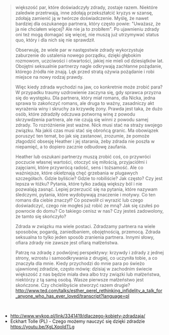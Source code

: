 >większość par, które doświadczyły zdrady, zostaje razem. Niektóre zaledwie przetrwają, inne zdołają przekształcić kryzys w szansę, zdołają zamienić ją w twórcze doświadczenie. Myślę, że nawet bardziej dla oszukanego partnera, który często powie: "Uważasz, że ja nie chciałem więcej? Ale nie ja to zrobiłem". Po ujawnieniu zdrady oni też mogą domagać się więcej, nie muszą już utrzymywać status quo, który i dla nich się nie sprawdził.
>
>Obserwuję, że wiele par w następstwie zdrady wykorzystuje zaburzenie do ustalenia nowego porządku, dzięki głębokim rozmowom, uczciwości i otwartości, jakiej nie mieli od dziesiątków lat. Obojętni seksualnie partnerzy nagle odkrywają zachłanne pożądanie, którego źródła nie znają. Lęk przed stratą ożywia pożądanie i robi miejsce na nowy rodzaj prawdy.
>
>Więc kiedy zdrada wychodzi na jaw, co konkretnie może zrobić para? W przypadku traumy uzdrowienie zaczyna się, gdy sprawca przyzna się do występku. Dla partnera, który miał romans, dla Nicka, jedna sprawa to zakończyć romans, ale druga to ważny, zasadniczy akt wyrażenia winy i skruchy za krzywdę żony. Prawda jest taka, że dużo osób, które zdradziły odczuwa potworną winę z powodu skrzywdzenia partnera, ale nie czują się winni z powodu samej zdrady. To rozróżnienie jest ważne. Nick musi stać na straży swojego związku. Na jakiś czas musi stać się obrońcą granic. Ma obowiązek poruszyć ten temat, bo jak się zastanowi, zrozumie, że pomoże złagodzić obsesję Heather i jej starania, żeby zdrada nie poszła w niepamięć, a to dopiero zacznie odbudowę zaufania.
>
>Heather lub oszukani partnerzy muszą zrobić coś, co przywróci poczucie własnej wartości, otoczyć się miłością, przyjaciółmi i zajęciami, które przywrócą radość, sens i tożsamość. Ale co ważniejsze, które okiełznają chęć grzebania w plugawych szczegółach. Gdzie byliście? Gdzie to robiliście? Jak często? Czy jest lepsza w łóżku? Pytania, które tylko zadają większy ból i nie pozwalają zasnąć. Lepiej przerzucić się na pytania, które nazywam śledczymi, pytania, które wydobywają znaczenie i motywy. Co ten romans dla ciebie znaczył? Co pozwolił ci wyrazić lub czego doświadczyć, czego nie mogłeś już robić ze mną? Jak się czułeś po powrocie do domu? Co takiego cenisz w nas? Czy jesteś zadowolony, że tamto się skończyło?
>
>Zdrada w związku ma wiele postaci. Zdradzamy partnera na wiele sposobów, pogardą, zaniedbaniem, obojętnością, przemocą. Zdrada seksualna to tylko jeden sposób zranienia partnera. Innymi słowy, ofiara zdrady nie zawsze jest ofiarą małżeństwa.
>
>Patrzę na zdradę z podwójnej perspektywy: krzywdy i zdrady z jednej strony, wzrostu i samoodkrywania z drugiej, co uczyniła tobie, a co znaczyła dla mnie. Kiedy przychodzi do mnie para po świeżo ujawnionej zdradzie, często mówię: dzisiaj w zachodnim świecie większość z nas będzie miała dwa albo trzy związki lub małżeństwa, niektórzy z tą samą osobą. Wasze pierwsze małżeństwo jest skończone. Czy chcielibyście stworzyć razem drugie?
> http://www.ted.com/talks/esther_perel_rethinking_infidelity_a_talk_for_anyone_who_has_ever_loved/transcript?language=pl

<br>

- http://www.wykop.pl/link/3341419/dlaczego-kobiety-zdradzaja/
- Eckhart Tolle (PL) - Czego możemy nauczyć się dzięki zdradzie https://youtu.be/XgLXqoIdTLg
